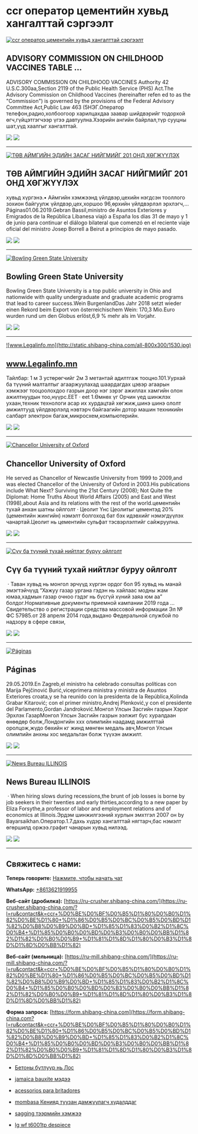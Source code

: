 # ccr оператор цементийн хувьд хангалттай сэргээлт

<a href="https://swt.shibang-china.com/?l=ru&img&k=ccr+%D0%BE%D0%BF%D0%B5%D1%80%D0%B0%D1%82%D0%BE%D1%80+%D1%86%D0%B5%D0%BC%D0%B5%D0%BD%D1%82%D0%B8%D0%B9%D0%BD+%D1%85%D1%83%D0%B2%D1%8C%D0%B4+%D1%85%D0%B0%D0%BD%D0%B3%D0%B0%D0%BB%D1%82%D1%82%D0%B0%D0%B9+%D1%81%D1%8D%D1%80%D0%B3%D1%8D%D1%8D%D0%BB%D1%82" target="_blank">![ccr оператор цементийн хувьд хангалттай сэргээлт](http://static.shibang-china.com/all-800x300/1252.jpg)</a>

## ADVISORY COMMISSION ON CHILDHOOD VACCINES TABLE …
ADVISORY COMMISSION ON CHILDHOOD VACCINES Authority 42 U.S.C.300aa,Section 2119 of the Public Health Service (PHS) Act.The Advisory Commission on Childhood Vaccines (hereinafter refen ed to as the &quot;Commission&quot;) is governed by the provisions of the Federal Advisory Committee Act,Public Law 463 (5НЭГ.Оператор телефон,радио,холбоогоор харилцахдаа заавар шийдвэрийг тодорхой өгч,гүйцэтгэгчээр үгээ давтуулна.Хээрийн ангийн байрлал,түр сууцны шат,үүд хаалгыг хангалттай.


<a href="https://whatsapp.shibangsoft.com/WhatsApp.php" target="_blank" title="WhatsApp">![](http://static.shibang-china.com/icon/whatsapp.png)</a> <a href="https://swt.shibang-china.com/?l=ru&icon&k=ccr+%D0%BE%D0%BF%D0%B5%D1%80%D0%B0%D1%82%D0%BE%D1%80+%D1%86%D0%B5%D0%BC%D0%B5%D0%BD%D1%82%D0%B8%D0%B9%D0%BD+%D1%85%D1%83%D0%B2%D1%8C%D0%B4+%D1%85%D0%B0%D0%BD%D0%B3%D0%B0%D0%BB%D1%82%D1%82%D0%B0%D0%B9+%D1%81%D1%8D%D1%80%D0%B3%D1%8D%D1%8D%D0%BB%D1%82" target="_blank">![](http://static.shibang-china.com/icon/chat-ru.png)</a>

---

<a href="https://swt.shibang-china.com/?l=ru&img&k=ccr+%D0%BE%D0%BF%D0%B5%D1%80%D0%B0%D1%82%D0%BE%D1%80+%D1%86%D0%B5%D0%BC%D0%B5%D0%BD%D1%82%D0%B8%D0%B9%D0%BD+%D1%85%D1%83%D0%B2%D1%8C%D0%B4+%D1%85%D0%B0%D0%BD%D0%B3%D0%B0%D0%BB%D1%82%D1%82%D0%B0%D0%B9+%D1%81%D1%8D%D1%80%D0%B3%D1%8D%D1%8D%D0%BB%D1%82" target="_blank">![ТӨВ АЙМГИЙН ЭДИЙН ЗАСАГ НИЙГМИЙГ 201 ОНД ХӨГЖҮҮЛЭХ](http://static.shibang-china.com/all-800x300/420.jpg)</a>

## ТӨВ АЙМГИЙН ЭДИЙН ЗАСАГ НИЙГМИЙГ 201 ОНД ХӨГЖҮҮЛЭХ
хувьд хүргэнэ.• Аймгийн хэмжээнд үйлдвэр,цехийн нэгдсэн тооллого зохион байгуулж үйлдвэр,цех,хоршоо 96,өрхийн үйлдвэрлэл эрхлэгч,…P&#225;ginas01.06.2019.Gebran Bassil,ministro de Asuntos Exteriores y Emigrados de la Rep&#250;blica Libanesa viaj&#243; a Espa&#241;a los d&#237;as 31 de mayo y 1 de junio para continuar el di&#225;logo bilateral que comenz&#243; en el reciente viaje oficial del ministro Josep Borrell a Beirut a principios de mayo pasado.


<a href="https://whatsapp.shibangsoft.com/WhatsApp.php" target="_blank" title="WhatsApp">![](http://static.shibang-china.com/icon/whatsapp.png)</a> <a href="https://swt.shibang-china.com/?l=ru&icon&k=ccr+%D0%BE%D0%BF%D0%B5%D1%80%D0%B0%D1%82%D0%BE%D1%80+%D1%86%D0%B5%D0%BC%D0%B5%D0%BD%D1%82%D0%B8%D0%B9%D0%BD+%D1%85%D1%83%D0%B2%D1%8C%D0%B4+%D1%85%D0%B0%D0%BD%D0%B3%D0%B0%D0%BB%D1%82%D1%82%D0%B0%D0%B9+%D1%81%D1%8D%D1%80%D0%B3%D1%8D%D1%8D%D0%BB%D1%82" target="_blank">![](http://static.shibang-china.com/icon/chat-ru.png)</a>

---

<a href="https://swt.shibang-china.com/?l=ru&img&k=ccr+%D0%BE%D0%BF%D0%B5%D1%80%D0%B0%D1%82%D0%BE%D1%80+%D1%86%D0%B5%D0%BC%D0%B5%D0%BD%D1%82%D0%B8%D0%B9%D0%BD+%D1%85%D1%83%D0%B2%D1%8C%D0%B4+%D1%85%D0%B0%D0%BD%D0%B3%D0%B0%D0%BB%D1%82%D1%82%D0%B0%D0%B9+%D1%81%D1%8D%D1%80%D0%B3%D1%8D%D1%8D%D0%BB%D1%82" target="_blank">![Bowling Green State University](http://static.shibang-china.com/all-800x300/888.jpg)</a>

## Bowling Green State University
Bowling Green State University is a top public university in Ohio and nationwide with quality undergraduate and graduate academic programs that lead to career success.Wein BurgenlandDas Jahr 2018 setzt wieder einen Rekord beim Export von &#246;sterreichischem Wein: 170,3 Mio.Euro wurden rund um den Globus erl&#246;st,6,9 % mehr als im Vorjahr.


<a href="https://whatsapp.shibangsoft.com/WhatsApp.php" target="_blank" title="WhatsApp">![](http://static.shibang-china.com/icon/whatsapp.png)</a> <a href="https://swt.shibang-china.com/?l=ru&icon&k=ccr+%D0%BE%D0%BF%D0%B5%D1%80%D0%B0%D1%82%D0%BE%D1%80+%D1%86%D0%B5%D0%BC%D0%B5%D0%BD%D1%82%D0%B8%D0%B9%D0%BD+%D1%85%D1%83%D0%B2%D1%8C%D0%B4+%D1%85%D0%B0%D0%BD%D0%B3%D0%B0%D0%BB%D1%82%D1%82%D0%B0%D0%B9+%D1%81%D1%8D%D1%80%D0%B3%D1%8D%D1%8D%D0%BB%D1%82" target="_blank">![](http://static.shibang-china.com/icon/chat-ru.png)</a>

---

<a href="https://swt.shibang-china.com/?l=ru&img&k=ccr+%D0%BE%D0%BF%D0%B5%D1%80%D0%B0%D1%82%D0%BE%D1%80+%D1%86%D0%B5%D0%BC%D0%B5%D0%BD%D1%82%D0%B8%D0%B9%D0%BD+%D1%85%D1%83%D0%B2%D1%8C%D0%B4+%D1%85%D0%B0%D0%BD%D0%B3%D0%B0%D0%BB%D1%82%D1%82%D0%B0%D0%B9+%D1%81%D1%8D%D1%80%D0%B3%D1%8D%D1%8D%D0%BB%D1%82" target="_blank">![www.Legalinfo.mn](http://static.shibang-china.com/all-800x300/1530.jpg)</a>

## www.Legalinfo.mn
Тайлбар: 1 м 3 устөрөгчийг 2м 3 метантай адилтгаж тооцно.101.Уурхай ба түүний малталтыг агааржуулахад шаардагдах цэвэр агаарын хэмжээг тооцоолохдоо газрын доор нэг зэрэг ажиллах хамгийн олон ажилтнуудын тоо,нүүрс.EET&nbsp;&#0183;&#32;eet 1.Өмнөх үг Орчин үед шинжлэх ухаан,техник технологи асар их хурдацтай хөгжиж,шинэ шинэ ололт амжилтууд үйлдвэрлэлд нэвтэрч байгаагийн дотор машин техникийн салбарт электрон багаж,микросхем,компьютерийн.


<a href="https://whatsapp.shibangsoft.com/WhatsApp.php" target="_blank" title="WhatsApp">![](http://static.shibang-china.com/icon/whatsapp.png)</a> <a href="https://swt.shibang-china.com/?l=ru&icon&k=ccr+%D0%BE%D0%BF%D0%B5%D1%80%D0%B0%D1%82%D0%BE%D1%80+%D1%86%D0%B5%D0%BC%D0%B5%D0%BD%D1%82%D0%B8%D0%B9%D0%BD+%D1%85%D1%83%D0%B2%D1%8C%D0%B4+%D1%85%D0%B0%D0%BD%D0%B3%D0%B0%D0%BB%D1%82%D1%82%D0%B0%D0%B9+%D1%81%D1%8D%D1%80%D0%B3%D1%8D%D1%8D%D0%BB%D1%82" target="_blank">![](http://static.shibang-china.com/icon/chat-ru.png)</a>

---

<a href="https://swt.shibang-china.com/?l=ru&img&k=ccr+%D0%BE%D0%BF%D0%B5%D1%80%D0%B0%D1%82%D0%BE%D1%80+%D1%86%D0%B5%D0%BC%D0%B5%D0%BD%D1%82%D0%B8%D0%B9%D0%BD+%D1%85%D1%83%D0%B2%D1%8C%D0%B4+%D1%85%D0%B0%D0%BD%D0%B3%D0%B0%D0%BB%D1%82%D1%82%D0%B0%D0%B9+%D1%81%D1%8D%D1%80%D0%B3%D1%8D%D1%8D%D0%BB%D1%82" target="_blank">![Chancellor University of Oxford](http://static.shibang-china.com/all-800x300/1513.jpg)</a>

## Chancellor University of Oxford
He served as Chancellor of Newcastle University from 1999 to 2009,and was elected Chancellor of the University of Oxford in 2003.His publications include What Next? Surviving the 21st Century (2008); Not Quite the Diplomat: Home Truths About World Affairs (2005) and East and West (1998),about Asia and its relations with the rest of the world.цементийн тухай анхан шатны ойлголт&nbsp;&#0183;&#32;Цеолит Үнс Цеолитыг цементэд 20% (цементийн жингийн) нэмэлт болгоход бат бэх идэвхийг нэмэгдүүлэх чанартай.Цеолит нь цементийн сульфат тэсвэрлэлтийг сайжруулна.


<a href="https://whatsapp.shibangsoft.com/WhatsApp.php" target="_blank" title="WhatsApp">![](http://static.shibang-china.com/icon/whatsapp.png)</a> <a href="https://swt.shibang-china.com/?l=ru&icon&k=ccr+%D0%BE%D0%BF%D0%B5%D1%80%D0%B0%D1%82%D0%BE%D1%80+%D1%86%D0%B5%D0%BC%D0%B5%D0%BD%D1%82%D0%B8%D0%B9%D0%BD+%D1%85%D1%83%D0%B2%D1%8C%D0%B4+%D1%85%D0%B0%D0%BD%D0%B3%D0%B0%D0%BB%D1%82%D1%82%D0%B0%D0%B9+%D1%81%D1%8D%D1%80%D0%B3%D1%8D%D1%8D%D0%BB%D1%82" target="_blank">![](http://static.shibang-china.com/icon/chat-ru.png)</a>

---

<a href="https://swt.shibang-china.com/?l=ru&img&k=ccr+%D0%BE%D0%BF%D0%B5%D1%80%D0%B0%D1%82%D0%BE%D1%80+%D1%86%D0%B5%D0%BC%D0%B5%D0%BD%D1%82%D0%B8%D0%B9%D0%BD+%D1%85%D1%83%D0%B2%D1%8C%D0%B4+%D1%85%D0%B0%D0%BD%D0%B3%D0%B0%D0%BB%D1%82%D1%82%D0%B0%D0%B9+%D1%81%D1%8D%D1%80%D0%B3%D1%8D%D1%8D%D0%BB%D1%82" target="_blank">![Сүү ба түүний тухай нийтлэг буруу ойлголт](http://static.shibang-china.com/all-800x300/1168.jpg)</a>

## Сүү ба түүний тухай нийтлэг буруу ойлголт
&nbsp;&#0183;&#32;Таван хувьд нь монгол эрчүүд хүргэн ордог бол 95 хувьд нь манай эмэгтэйчүүд “Хажуу газар ургана гэдэн нь хайлаас модны жам юмаа,хадмын газар очноо гэдэг нь бүсгүй хүний заяа юм аа” болдог.Нормативные документы приемной кампании 2019 года …Свидетельство о регистрации средства массовой информации Эл № ФС 57985.от 28 апреля 2014 года,выдано Федеральной службой по надзору в сфере связи,


<a href="https://whatsapp.shibangsoft.com/WhatsApp.php" target="_blank" title="WhatsApp">![](http://static.shibang-china.com/icon/whatsapp.png)</a> <a href="https://swt.shibang-china.com/?l=ru&icon&k=ccr+%D0%BE%D0%BF%D0%B5%D1%80%D0%B0%D1%82%D0%BE%D1%80+%D1%86%D0%B5%D0%BC%D0%B5%D0%BD%D1%82%D0%B8%D0%B9%D0%BD+%D1%85%D1%83%D0%B2%D1%8C%D0%B4+%D1%85%D0%B0%D0%BD%D0%B3%D0%B0%D0%BB%D1%82%D1%82%D0%B0%D0%B9+%D1%81%D1%8D%D1%80%D0%B3%D1%8D%D1%8D%D0%BB%D1%82" target="_blank">![](http://static.shibang-china.com/icon/chat-ru.png)</a>

---

<a href="https://swt.shibang-china.com/?l=ru&img&k=ccr+%D0%BE%D0%BF%D0%B5%D1%80%D0%B0%D1%82%D0%BE%D1%80+%D1%86%D0%B5%D0%BC%D0%B5%D0%BD%D1%82%D0%B8%D0%B9%D0%BD+%D1%85%D1%83%D0%B2%D1%8C%D0%B4+%D1%85%D0%B0%D0%BD%D0%B3%D0%B0%D0%BB%D1%82%D1%82%D0%B0%D0%B9+%D1%81%D1%8D%D1%80%D0%B3%D1%8D%D1%8D%D0%BB%D1%82" target="_blank">![P&#225;ginas](http://static.shibang-china.com/all-800x300/624.jpg)</a>

## P&#225;ginas
29.05.2019.En Zagreb,el ministro ha celebrado consultas pol&#237;ticas con Marija Pejčinović Burić,viceprimera ministra y ministra de Asuntos Exteriores croata,y se ha reunido con la presidenta de la Rep&#250;blica,Kolinda Grabar Kitarović; con el primer ministro,Andrej Plenković,y con el presidente del Parlamento,Gordan Jandroković.Монгол Улсын Засгийн газрын Хэрэг Эрхлэх ГазарМонгол Улсын Засгийн газрын ээлжит бус хуралдаан өнөөдөр болж,Лондонгийн xxx олимпийн наадамд амжилттай оролцож,жүдо бөхийн кг жинд мөнгөн медаль авч,Монгол Улсын олимпийн анхны хос медальтан болж түүхэн амжилт.


<a href="https://whatsapp.shibangsoft.com/WhatsApp.php" target="_blank" title="WhatsApp">![](http://static.shibang-china.com/icon/whatsapp.png)</a> <a href="https://swt.shibang-china.com/?l=ru&icon&k=ccr+%D0%BE%D0%BF%D0%B5%D1%80%D0%B0%D1%82%D0%BE%D1%80+%D1%86%D0%B5%D0%BC%D0%B5%D0%BD%D1%82%D0%B8%D0%B9%D0%BD+%D1%85%D1%83%D0%B2%D1%8C%D0%B4+%D1%85%D0%B0%D0%BD%D0%B3%D0%B0%D0%BB%D1%82%D1%82%D0%B0%D0%B9+%D1%81%D1%8D%D1%80%D0%B3%D1%8D%D1%8D%D0%BB%D1%82" target="_blank">![](http://static.shibang-china.com/icon/chat-ru.png)</a>

---

<a href="https://swt.shibang-china.com/?l=ru&img&k=ccr+%D0%BE%D0%BF%D0%B5%D1%80%D0%B0%D1%82%D0%BE%D1%80+%D1%86%D0%B5%D0%BC%D0%B5%D0%BD%D1%82%D0%B8%D0%B9%D0%BD+%D1%85%D1%83%D0%B2%D1%8C%D0%B4+%D1%85%D0%B0%D0%BD%D0%B3%D0%B0%D0%BB%D1%82%D1%82%D0%B0%D0%B9+%D1%81%D1%8D%D1%80%D0%B3%D1%8D%D1%8D%D0%BB%D1%82" target="_blank">![News Bureau ILLINOIS](http://static.shibang-china.com/all-800x300/594.jpg)</a>

## News Bureau ILLINOIS
&nbsp;&#0183;&#32;When hiring slows during recessions,the brunt of job losses is borne by job seekers in their twenties and early thirties,according to a new paper by Eliza Forsythe,a professor of labor and employment relations and of economics at Illinois.Эрдэм шинжилгээний хурлын эмхтгэл 2007 он by Bayarsaikhan.Оператор.1.7.дахь хүдэр хангалттай нягтарч,бас нэмэлт өгөршилд оржээ.графит чанарын хувьд нилээд.


<a href="https://whatsapp.shibangsoft.com/WhatsApp.php" target="_blank" title="WhatsApp">![](http://static.shibang-china.com/icon/whatsapp.png)</a> <a href="https://swt.shibang-china.com/?l=ru&icon&k=ccr+%D0%BE%D0%BF%D0%B5%D1%80%D0%B0%D1%82%D0%BE%D1%80+%D1%86%D0%B5%D0%BC%D0%B5%D0%BD%D1%82%D0%B8%D0%B9%D0%BD+%D1%85%D1%83%D0%B2%D1%8C%D0%B4+%D1%85%D0%B0%D0%BD%D0%B3%D0%B0%D0%BB%D1%82%D1%82%D0%B0%D0%B9+%D1%81%D1%8D%D1%80%D0%B3%D1%8D%D1%8D%D0%BB%D1%82" target="_blank">![](http://static.shibang-china.com/icon/chat-ru.png)</a>

---
## Свяжитесь с нами:

**Теперь говорите:** [Нажмите, чтобы начать чат](https://swt.shibang-china.com?l=ru&contact&k=ccr+%D0%BE%D0%BF%D0%B5%D1%80%D0%B0%D1%82%D0%BE%D1%80+%D1%86%D0%B5%D0%BC%D0%B5%D0%BD%D1%82%D0%B8%D0%B9%D0%BD+%D1%85%D1%83%D0%B2%D1%8C%D0%B4+%D1%85%D0%B0%D0%BD%D0%B3%D0%B0%D0%BB%D1%82%D1%82%D0%B0%D0%B9+%D1%81%D1%8D%D1%80%D0%B3%D1%8D%D1%8D%D0%BB%D1%82)

**WhatsApp:**  [+8613621919955](https://whatsapp.shibangsoft.com/WhatsApp.php)

**Веб-сайт (дробилка):** [https://ru-crusher.shibang-china.com/](https://ru-crusher.shibang-china.com/?l=ru&contact&k=ccr+%D0%BE%D0%BF%D0%B5%D1%80%D0%B0%D1%82%D0%BE%D1%80+%D1%86%D0%B5%D0%BC%D0%B5%D0%BD%D1%82%D0%B8%D0%B9%D0%BD+%D1%85%D1%83%D0%B2%D1%8C%D0%B4+%D1%85%D0%B0%D0%BD%D0%B3%D0%B0%D0%BB%D1%82%D1%82%D0%B0%D0%B9+%D1%81%D1%8D%D1%80%D0%B3%D1%8D%D1%8D%D0%BB%D1%82)

**Веб-сайт (мельница):** [https://ru-mill.shibang-china.com/](https://ru-mill.shibang-china.com/?l=ru&contact&k=ccr+%D0%BE%D0%BF%D0%B5%D1%80%D0%B0%D1%82%D0%BE%D1%80+%D1%86%D0%B5%D0%BC%D0%B5%D0%BD%D1%82%D0%B8%D0%B9%D0%BD+%D1%85%D1%83%D0%B2%D1%8C%D0%B4+%D1%85%D0%B0%D0%BD%D0%B3%D0%B0%D0%BB%D1%82%D1%82%D0%B0%D0%B9+%D1%81%D1%8D%D1%80%D0%B3%D1%8D%D1%8D%D0%BB%D1%82)

**Форма запроса:** [https://form.shibang-china.com](https://form.shibang-china.com?l=ru&contact&k=ccr+%D0%BE%D0%BF%D0%B5%D1%80%D0%B0%D1%82%D0%BE%D1%80+%D1%86%D0%B5%D0%BC%D0%B5%D0%BD%D1%82%D0%B8%D0%B9%D0%BD+%D1%85%D1%83%D0%B2%D1%8C%D0%B4+%D1%85%D0%B0%D0%BD%D0%B3%D0%B0%D0%BB%D1%82%D1%82%D0%B0%D0%B9+%D1%81%D1%8D%D1%80%D0%B3%D1%8D%D1%8D%D0%BB%D1%82)

* [Бетоны бутлуур нь Лос](../126/%D0%91%D0%B5%D1%82%D0%BE%D0%BD%D1%8B%20%D0%B1%D1%83%D1%82%D0%BB%D1%83%D1%83%D1%80%20%D0%BD%D1%8C%20%D0%9B%D0%BE%D1%81.md)

* [jamaica bauxite мэдээ](../128/jamaica%20bauxite%20%D0%BC%D1%8D%D0%B4%D1%8D%D1%8D.md)

* [acessorios para britadores](../126/acessorios%20para%20britadores.md)

* [mombasa Кенияд туузан дамжуулагч худалддаг](../127/mombasa%20%D0%9A%D0%B5%D0%BD%D0%B8%D1%8F%D0%B4%20%D1%82%D1%83%D1%83%D0%B7%D0%B0%D0%BD%20%D0%B4%D0%B0%D0%BC%D0%B6%D1%83%D1%83%D0%BB%D0%B0%D0%B3%D1%87%20%D1%85%D1%83%D0%B4%D0%B0%D0%BB%D0%B4%D0%B4%D0%B0%D0%B3.md)

* [sagging тээрмийн хэмжээ](../126/sagging%20%D1%82%D1%8D%D1%8D%D1%80%D0%BC%D0%B8%D0%B9%D0%BD%20%D1%85%D1%8D%D0%BC%D0%B6%D1%8D%D1%8D.md)

* [lg wf t6001tp despiece](../127/lg%20wf%20t6001tp%20despiece.md)